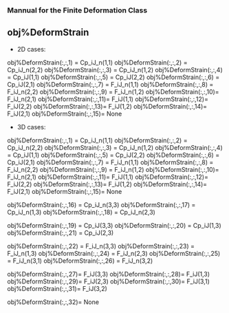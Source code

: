 ### Mannual for the Finite Deformation Class

## obj%DeformStrain

- 2D cases:

obj%DeformStrain(:,:,1) = Cp_iJ_n(1,1)
obj%DeformStrain(:,:,2) = Cp_iJ_n(2,2)
obj%DeformStrain(:,:,3) = Cp_iJ_n(1,2)
obj%DeformStrain(:,:,4) = Cp_iJ(1,1)
obj%DeformStrain(:,:,5) = Cp_iJ(2,2)
obj%DeformStrain(:,:,6) = Cp_iJ(2,1)
obj%DeformStrain(:,:,7) = F_iJ_n(1,1)
obj%DeformStrain(:,:,8) = F_iJ_n(2,2)
obj%DeformStrain(:,:,9) = F_iJ_n(1,2)
obj%DeformStrain(:,:,10)= F_iJ_n(2,1)
obj%DeformStrain(:,:,11)= F_iJ(1,1)
obj%DeformStrain(:,:,12)= F_iJ(2,2)
obj%DeformStrain(:,:,13)= F_iJ(1,2)
obj%DeformStrain(:,:,14)= F_iJ(2,1)
obj%DeformStrain(:,:,15)= None

- 3D cases:

obj%DeformStrain(:,:,1) = Cp_iJ_n(1,1)
obj%DeformStrain(:,:,2) = Cp_iJ_n(2,2)
obj%DeformStrain(:,:,3) = Cp_iJ_n(1,2)
obj%DeformStrain(:,:,4) = Cp_iJ(1,1)
obj%DeformStrain(:,:,5) = Cp_iJ(2,2)
obj%DeformStrain(:,:,6) = Cp_iJ(2,1)
obj%DeformStrain(:,:,7) = F_iJ_n(1,1)
obj%DeformStrain(:,:,8) = F_iJ_n(2,2)
obj%DeformStrain(:,:,9) = F_iJ_n(1,2)
obj%DeformStrain(:,:,10)= F_iJ_n(2,1)
obj%DeformStrain(:,:,11)= F_iJ(1,1)
obj%DeformStrain(:,:,12)= F_iJ(2,2)
obj%DeformStrain(:,:,13)= F_iJ(1,2)
obj%DeformStrain(:,:,14)= F_iJ(2,1)
obj%DeformStrain(:,:,15)= None

obj%DeformStrain(:,:,16) = Cp_iJ_n(3,3)
obj%DeformStrain(:,:,17) = Cp_iJ_n(1,3)
obj%DeformStrain(:,:,18) = Cp_iJ_n(2,3)

obj%DeformStrain(:,:,19) = Cp_iJ(3,3)
obj%DeformStrain(:,:,20) = Cp_iJ(1,3)
obj%DeformStrain(:,:,21) = Cp_iJ(2,3)

obj%DeformStrain(:,:,22) = F_iJ_n(3,3)
obj%DeformStrain(:,:,23) = F_iJ_n(1,3)
obj%DeformStrain(:,:,24) = F_iJ_n(2,3)
obj%DeformStrain(:,:,25) = F_iJ_n(3,1)
obj%DeformStrain(:,:,26) = F_iJ_n(3,2)

obj%DeformStrain(:,:,27)= F_iJ(3,3)
obj%DeformStrain(:,:,28)= F_iJ(1,3)
obj%DeformStrain(:,:,29)= F_iJ(2,3)
obj%DeformStrain(:,:,30)= F_iJ(3,1)
obj%DeformStrain(:,:,31)= F_iJ(3,2)

obj%DeformStrain(:,:,32)= None